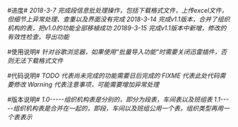 #进度#
*2018-3-7 完成段信息批处理操作，包括下载格式文件，上传excel文件，但细节上异常处理、查重以及界面没有完成*
*2018-3-14 完成v1.1版本，合并了组织机构的表，把v1.0的功能全部移植成功*
*20189-3-15 完成v1.1版本中新增，修改的有效性检查，导出功能*

#使用说明#
*针对谷歌浏览器，如果使用“批量导入功能”时需要关闭迅雷插件，否则无法下载格式文件*


#代码说明#
*TODO 代表尚未完成的功能需要日后完成的*
*FIXME 代表此处代码需要修改*
*Warning 代表注意事项，可能需要增加异常处理*

#版本说明#
*1.0-----组织机构表是分别的，即分为段表，车间表以及班组表*
*1.1-----组织机构表是合并在一起的，即段，车间以及班组公用一个表，组织类型再用一个表表示*
